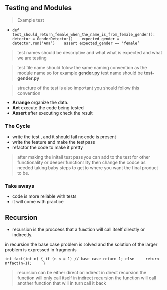 ## Testing and Modules

> Example test

- `def test_should_return_female_when_the_name_is_from_female_gender():    detector = GenderDetector()    expected_gender = detector.run(‘Ana’)    assert expected_gender == ‘female’ `

> test names should be descriptive and what what is expected and what we are testing

> test file name should folow the same naming convention as the module name so for example **gender.py** test name should be **test-gender.py**

>structure of the test is also important you should follow this convention

- **Arrange** organize the data.
- **Act** execute the code being tested
- **Assert** after executing check the result 

### The Cycle 

- write the test , and it should fail no code is present
- write the feature and make the test pass
- refactor the code to make it pretty

> after making the initail test pass you can add to the test for other functionality or deeper functionality then  change the codce as needed taking baby steps to get to where you want the final product to be.

### Take aways


- code is more reliable with tests
- it will come with practice

## Recursion 

- recursion is the proccess that a function will call itself directly or indirectly.

in recursion the base case problem is solved and the solution of the larger problem is expressed in fragments

`int fact(int n)
{
    if (n < = 1) // base case
        return 1;
    else    
        return n*fact(n-1);    
}`

> recursion can be either direct or indirect  in direct recursion the function will only call itself in indirect recursion the function will call another function that will in turn call it back


